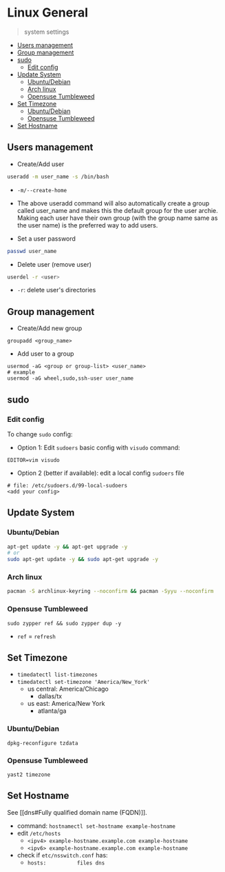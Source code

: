 # Linux General

> system settings

<!-- toc -->

- [Users management](#users-management)
- [Group management](#group-management)
- [sudo](#sudo)
  - [Edit config](#edit-config)
- [Update System](#update-system)
  - [Ubuntu/Debian](#ubuntudebian)
  - [Arch linux](#arch-linux)
  - [Opensuse Tumbleweed](#opensuse-tumbleweed)
- [Set Timezone](#set-timezone)
  - [Ubuntu/Debian](#ubuntudebian-1)
  - [Opensuse Tumbleweed](#opensuse-tumbleweed-1)
- [Set Hostname](#set-hostname)

<!-- tocstop -->

## Users management

- Create/Add user

```sh
useradd -m user_name -s /bin/bash
```
- `-m/--create-home`
- The above useradd command will also automatically create a group called user_name and makes this the default group for the user archie. Making each user have their own group (with the group name same as the user name) is the preferred way to add users.

- Set a user password

```sh
passwd user_name
```

- Delete user (remove user)

```sh
userdel -r <user>
```
- `-r`: delete user's directories


## Group management

- Create/Add new group

```
groupadd <group_name>
```

- Add user to a group

```
usermod -aG <group or group-list> <user_name>
# example
usermod -aG wheel,sudo,ssh-user user_name
```

## sudo

### Edit config

To change `sudo` config:

- Option 1: Edit `sudoers` basic config with `visudo` command:

```
EDITOR=vim visudo
```

- Option 2 (better if available): edit a local config `sudoers` file

```
# file: /etc/sudoers.d/99-local-sudoers
<add your config>
```

## Update System

### Ubuntu/Debian

```sh
apt-get update -y && apt-get upgrade -y
# or
sudo apt-get update -y && sudo apt-get upgrade -y
```

### Arch linux

```sh
pacman -S archlinux-keyring --noconfirm && pacman -Syyu --noconfirm
```

### Opensuse Tumbleweed

```
sudo zypper ref && sudo zypper dup -y
```
- `ref` = `refresh`

## Set Timezone

- `timedatectl list-timezones`
- `timedatectl set-timezone 'America/New_York'`
  - us central: America/Chicago
    - dallas/tx
  - us east: America/New York
    - atlanta/ga

### Ubuntu/Debian

`dpkg-reconfigure tzdata`

### Opensuse Tumbleweed

`yast2 timezone`

## Set Hostname

See [[dns#Fully qualified domain name (FQDN)]].

- command: `hostnamectl set-hostname example-hostname`
- edit `/etc/hosts`
  - `<ipv4> example-hostname.example.com example-hostname`
  - `<ipv6> example-hostname.example.com example-hostname`
- check if `etc/nsswitch.conf` has:
  - `hosts:          files dns`
